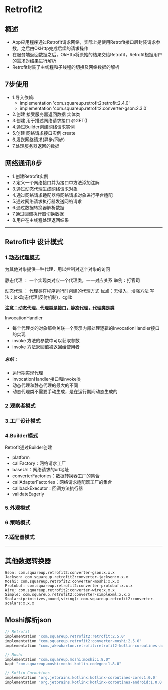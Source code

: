 # Retrofit2
## 概述

* App应用程序通过Retrofit请求网络，实际上是使用Retrofit接口层封装请求参数，之后由OkHttp完成后续的请求操作
* 在服务端返回数据之后，OkHttp将原始的结果交给Retrofit，Retrofit根据用户的需求对结果进行解析
* Retrofit封装了主线程和子线程的切换及网络数据的解析

## 7步使用

  * 1.导入依赖:
    - implementation 'com.squareup.retrofit2:retrofit:2.4.0'
    - implementation 'com.squareup.retrofit2:converter-gson:2.3.0'
  * 2.创建 接受服务器返回数据 实体类
  * 3.创建 用于描述网络请求接口 @GET()
  * 4.通过Builder创建网络请求实例
  * 5.创建 网络请求接口实例 create
  * 6.发送网络请求(异步/同步)
  * 7.处理服务器返回的数据

## 网络通讯8步

* 1.创建Retrofit实例
* 2.定义一个网络接口并为接口中方法添加注解
* 3.通过动态代理生成网络请求对象
* 4.通过网络请求适配器将网络请求对象进行平台适配
* 5.通过网络请求执行器发送网络请求
* 6.通过数据转换器解析数据
* 7.通过回调执行器切换数据
* 8.用户在主线程处理返回结果

---

## Retrofit中 设计模式

### 1.[动态代理模式](https://blog.csdn.net/briblue/article/details/73928350)

为其他对象提供一种代理，用以控制对这个对象的访问

静态代理 ： 一个实现类对应一个代理类，一一对应关系
举例：打官司

动态代理 ： 代理类在程序运行时创建的代理方式
优点：无侵入，增强方法
写法：jdk动态代理(反射机制)，cglib

<u>**注意：动态代理，代理类是接口，静态代理，代理类是类**</u>

InvocationHandler

* 每个代理类的对象都会关联一个表示内部处理逻辑的InvocationHandler接口的实现
* invoke 方法的参数中可以获取参数
* invoke 方法返回值被返回给使用者

##### 总结：
* 运行期实现代理
* InvocationHandler接口和invoke类
* 动态代理和静态代理的最大的不同
* 动态代理类不需要手动生成，是在运行期间动态生成的


### 2.观察者模式

### 3.工厂设计模式

### 4.Builder模式

Retrofit通过Builder创建

* platform
* callFactory：网络请求工厂
* baseUrl：网络请求的url地址
* converterFactories：数据转换器工厂的集合
* callAdapterFactories：网络请求适配器工厂的集合
* callbackExecutor：回调方法执行器
* validateEagerly

### 5.外观模式


### 6.策略模式


### 7.适配器模式

---

## 其他数据转换器
```
Gson: com.squareup.retrofit2:converter-gson:x.x.x
Jackson: com.squareup.retrofit2:converter-jackson:x.x.x
Moshi: com.squareup.retrofit2:converter-moshi:x.x.x
Protobuf: com.squareup.retrofit2:converter-protobuf:x.x.x
Wire: com.squareup.retrofit2:converter-wire:x.x.x
Simple: com.squareup.retrofit2:converter-simplexml:x.x.x
Scalars(primitives,boxed,string): com.squareup.retrofit2:converter-scalars:x.x.x
```

## Moshi解析json

```groovy
// Retrofit
implementation 'com.squareup.retrofit2:retrofit:2.5.0'
implementation "com.squareup.retrofit2:converter-moshi:2.5.0"
implementation "com.jakewharton.retrofit:retrofit2-kotlin-coroutines-adapter:0.9.2"

// Moshi
implementation "com.squareup.moshi:moshi:1.8.0"
kapt "com.squareup.moshi:moshi-kotlin-codegen:1.8.0"

// Kotlin Coroutines
implementation 'org.jetbrains.kotlinx:kotlinx-coroutines-core:1.0.0'
implementation 'org.jetbrains.kotlinx:kotlinx-coroutines-android:1.0.0'

```



